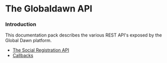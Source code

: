 # The Globaldawn API

### Introduction

This documentation pack describes the various REST API's exposed by the Global Dawn platform. 

* [The Social Registration API](https://github.com/globaldawn/docs/blob/master/apis/login.md)
* [Callbacks](https://github.com/globaldawn/docs/blob/master/apis/callbacks.md)